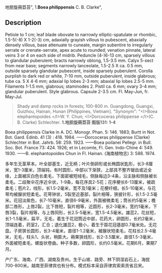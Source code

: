 地胆旋蒴苣苔",
1.**Boea philippensis** C. B. Clarke",

## Description
Petiole to 1 cm; leaf blade obovate to narrowly elliptic-spatulate or rhombic, 1.5-5(-8) X 1-2(-3) cm, adaxially grayish villous to pubescent, abaxially densely villous, base attenuate to cuneate, margin subentire to irregularly serrate or crenate-serrate, apex acute to rounded; venation pinnate, lateral veins 3 or 4 on each side of midrib. Peduncle (4-)6-13 cm, sparsely villous to glandular puberulent; bracts narrowly oblong, 1.5-3.5 mm. Calyx 5-sect from near base; segments narrowly lanceolate, 1.5-2.5 X ca. 0.5 mm, outside sparsely glandular pubescent, inside sparsely puberulent. Corolla purplish to dark red or white, 7-10 mm, outside puberulent, inside glabrous; tube ca. 5 X 4-6 mm; adaxial lip lobes 2-3 mm; abaxial lip lobes 2.5-5 mm. Filaments 1-1.5 mm, glabrous; staminodes 2. Pistil ca. 6 mm; ovary 3-4 mm; glandular puberulent. Style glabrous. Capsule 2-3.5 cm. Fl. May-Jun, fr. May-Jul.

> Shady and damp rocks in forests; 100-800 m. Guangdong, Guangxi, Guizhou, Hainan, Hunan [Philippines, Vietnam].
  "Synonym": "&lt;I&gt;Boea elephantopoides &lt;/I&gt;W. Y. Chun; &lt;I&gt;Dorcoceras philippense &lt;/I&gt;(C. B. Clarke) Schlechter.
**1.地胆旋蒴苣苔 图版131: 1-4**

Boea philippensis Clarke in A. DC. Monogr. Phan. 5: 146. 1883; Burtt in Not. Bot. Gard. Edinb. 41 (3) : 418. 1984. ——Dorcoceras philippense (Clarke) Schlechter in Bot. Jahrb. 58: 259. 1923. ——Boea poilanei Pellegr. in Bull. Soc. Bot. France 73: 424. 1926; et in Lecomte, Fl. Gen. Indo-Chine 4: 549. 1930. ——B. elephantopoides Chun in Fl. Hainan. (海南植物志) 3: 588. 1974.

多年生无茎草本。叶全部基生，近无柄；叶片倒卵形或长椭圆状匙形，长3-8厘米，宽1-3厘米，顶端钝，有时圆形，中部以下渐狭，上部具不整齐锯齿或近全缘，上面被灰白色长柔毛，下面密被短绒毛，侧脉每边3-4条，沿主脉和侧脉被长柔毛。二歧聚伞花序近伞状，1-9条，每花序具2-5花；花序梗长6-13厘米，被疏柔毛；苞片2，线形，长1.5-2毫米，宽不及1毫米；花梗纤细，长5-10毫米，与花萼均被腺状短柔毛。花萼钟状，5裂至近基部，裂片相等，狭披针形，长1.5-2.5毫米。花冠淡紫色，长7-10毫米，直径6-9毫米，外面被微柔毛；筒长约5毫米；檐部二唇形，上唇2裂，比下唇短，裂片相等，近圆形，长2-3毫米，宽约1毫米，下唇3裂，裂片相等，与上唇同形，长2.5-5毫米，宽1.5-4.5毫米。雄蕊2，花丝短，长1-1.5毫米，扁平，无毛，着生于花冠筒近中部，花药大，卵圆形，长约2毫米，顶端连着，药室2，汇合；退化雄蕊2，极小，着生于距花冠基部0.7毫米处。无花盘。子房狭长圆形，长3-4毫米，直径1-1.2毫米，被腺状短柔毛，花柱长2.5-4毫米，无毛，柱头1，头状，稍膨大。蒴果狭线形，长2-3.5厘米，直径1.5-3毫米，外面被短柔毛，螺旋状卷曲。种子多数，卵圆形，长约0.5毫米。花期6月，果期7月。

产广东、海南、广西、湖南及贵州。生于山坡、路旁、林下阴湿岩石上，海拔700-800米。越南至菲律宾也有分布。模式标本采自菲律宾索索贡省吕宋。
